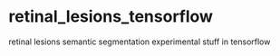 # retinal_lesions_tensorflow
 retinal lesions semantic segmentation experimental stuff in tensorflow

